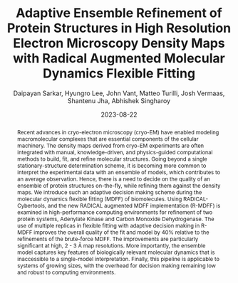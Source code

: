 ---
title: "Adaptive Ensemble Refinement of Protein Structures in High Resolution Electron Microscopy Density Maps with Radical Augmented Molecular Dynamics Flexible Fitting"
collection: publications
permalink: /publications/sakar2023adaptive
date: 2023-08-22
type: pub
author: "Daipayan Sarkar, Hyungro Lee, John Vant, Matteo Turilli, Josh Vermaas, Shantenu Jha, Abhishek Singharoy"
venue: "Journal of Chemical Information and Modeling"
arxiv: https://www.biorxiv.org/content/10.1101/2021.12.07.471672v3
paperurl:
abstract: "Recent advances in cryo-electron microscopy (cryo-EM) have enabled modeling macromolecular complexes that are essential components of the cellular machinery. The density maps derived from cryo-EM experiments are often integrated with manual, knowledge-driven, and physics-guided computational methods to build, fit, and refine molecular structures. Going beyond a single stationary-structure determination scheme, it is becoming more common to interpret the experimental data with an ensemble of models, which contributes to an average observation. Hence, there is a need to decide on the quality of an ensemble of protein structures on-the-fly, while refining them against the density maps. We introduce such an adaptive decision making scheme during the molecular dynamics flexible fitting (MDFF) of biomolecules. Using RADICAL-Cybertools, and the new RADICAL augmented MDFF implementation (R-MDFF) is examined in high-performance computing environments for refinement of two protein systems, Adenylate Kinase and Carbon Monoxide Dehydrogenase. The use of multiple replicas in flexible fitting with adaptive decision making in R-MDFF improves the overall quality of the fit and model by 40% relative to the refinements of the brute-force MDFF. The improvements are particularly significant at high, 2 - 3 Å map resolutions. More importantly, the ensemble model captures key features of biologically relevant molecular dynamics that is inaccessible to a single-model interpretation. Finally, this pipeline is applicable to systems of growing sizes, with the overhead for decision making remaining low and robust to computing environments."
---